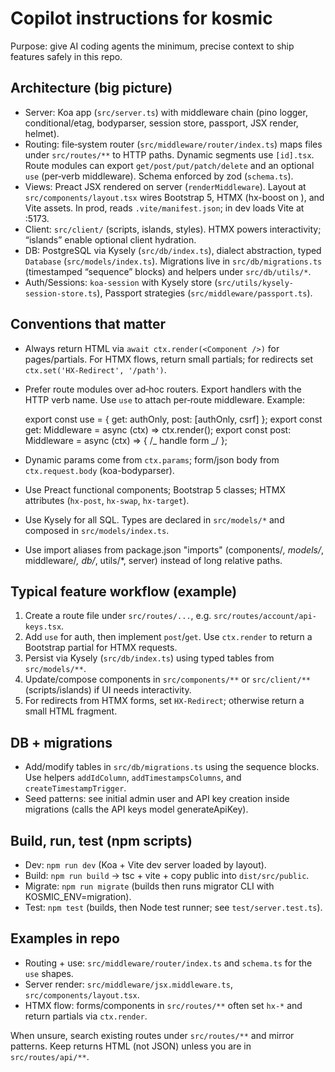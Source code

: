 # Copilot instructions for kosmic

Purpose: give AI coding agents the minimum, precise context to ship features safely in this repo.

## Architecture (big picture)

- Server: Koa app (`src/server.ts`) with middleware chain (pino logger, conditional/etag, bodyparser, session store, passport, JSX render, helmet).
- Routing: file‑system router (`src/middleware/router/index.ts`) maps files under `src/routes/**` to HTTP paths. Dynamic segments use `[id].tsx`. Route modules can export `get/post/put/patch/delete` and an optional `use` (per‑verb middleware). Schema enforced by zod (`schema.ts`).
- Views: Preact JSX rendered on server (`renderMiddleware`). Layout at `src/components/layout.tsx` wires Bootstrap 5, HTMX (hx-boost on <body>), and Vite assets. In prod, reads `.vite/manifest.json`; in dev loads Vite at :5173.
- Client: `src/client/` (scripts, islands, styles). HTMX powers interactivity; “islands” enable optional client hydration.
- DB: PostgreSQL via Kysely (`src/db/index.ts`), dialect abstraction, typed `Database` (`src/models/index.ts`). Migrations live in `src/db/migrations.ts` (timestamped “sequence” blocks) and helpers under `src/db/utils/*`.
- Auth/Sessions: `koa-session` with Kysely store (`src/utils/kysely-session-store.ts`), Passport strategies (`src/middleware/passport.ts`).

## Conventions that matter

- Always return HTML via `await ctx.render(<Component />)` for pages/partials. For HTMX flows, return small partials; for redirects set `ctx.set('HX-Redirect', '/path')`.
- Prefer route modules over ad‑hoc routers. Export handlers with the HTTP verb name. Use `use` to attach per‑route middleware. Example:

  export const use = { get: authOnly, post: [authOnly, csrf] };
  export const get: Middleware = async (ctx) => ctx.render(<Page />);
  export const post: Middleware = async (ctx) => { /_ handle form _/ };

- Dynamic params come from `ctx.params`; form/json body from `ctx.request.body` (koa-bodyparser).
- Use Preact functional components; Bootstrap 5 classes; HTMX attributes (`hx-post`, `hx-swap`, `hx-target`).
- Use Kysely for all SQL. Types are declared in `src/models/*` and composed in `src/models/index.ts`.
- Use import aliases from package.json "imports" (components/_, models/_, middleware/_, db/_, utils/\*, server) instead of long relative paths.

## Typical feature workflow (example)

1. Create a route file under `src/routes/...`, e.g. `src/routes/account/api-keys.tsx`.
2. Add `use` for auth, then implement `post`/`get`. Use `ctx.render` to return a Bootstrap partial for HTMX requests.
3. Persist via Kysely (`src/db/index.ts`) using typed tables from `src/models/**`.
4. Update/compose components in `src/components/**` or `src/client/**` (scripts/islands) if UI needs interactivity.
5. For redirects from HTMX forms, set `HX-Redirect`; otherwise return a small HTML fragment.

## DB + migrations

- Add/modify tables in `src/db/migrations.ts` using the sequence blocks. Use helpers `addIdColumn`, `addTimestampsColumns`, and `createTimestampTrigger`.
- Seed patterns: see initial admin user and API key creation inside migrations (calls the API keys model generateApiKey).

## Build, run, test (npm scripts)

- Dev: `npm run dev` (Koa + Vite dev server loaded by layout).
- Build: `npm run build` → tsc + vite + copy public into `dist/src/public`.
- Migrate: `npm run migrate` (builds then runs migrator CLI with KOSMIC_ENV=migration).
- Test: `npm test` (builds, then Node test runner; see `test/server.test.ts`).

## Examples in repo

- Routing + use: `src/middleware/router/index.ts` and `schema.ts` for the `use` shapes.
- Server render: `src/middleware/jsx.middleware.ts`, `src/components/layout.tsx`.
- HTMX flow: forms/components in `src/routes/**` often set `hx-*` and return partials via `ctx.render`.

When unsure, search existing routes under `src/routes/**` and mirror patterns. Keep returns HTML (not JSON) unless you are in `src/routes/api/**`.
